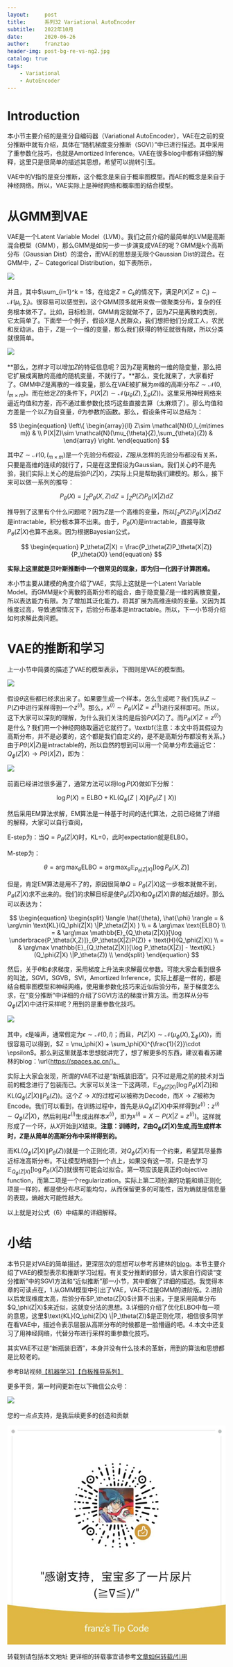 ```yaml
---
layout:     post
title:      系列32 Variational AutoEncoder
subtitle:   2022年10月
date:       2020-06-26
author:     franztao
header-img: post-bg-re-vs-ng2.jpg
catalog: true
tags:
    - Variational
    - AutoEncoder
---
```


# Introduction

本小节主要介绍的是变分自编码器（Variational AutoEncoder），VAE在之前的变分推断中就有介绍，具体在“随机梯度变分推断（SGVI）”中已进行描述。其中采用了重参数化技巧，也就是Amortized Inference。VAE在很多blog中都有详细的解释，这里只是很简单的描述其思想，希望可以抛转引玉。

VAE中的V指的是变分推断，这个概念是来自于概率图模型。而AE的概念是来自于神经网络。所以，VAE实际上是神经网络和概率图的结合模型。

# 从GMM到VAE

VAE是一个Latent Variable Model（LVM）。我们之前介绍的最简单的LVM是高斯混合模型（GMM），那么GMM是如何一步一步演变成VAE的呢？GMM是k个高斯分布（Gaussian Dist）的混合，而VAE的思想是无限个Gaussian Dist的混合。在GMM中，$Z\sim$ Categorical Distribution，如下表所示，

![](C:\Users\franztao\AppData\Roaming\marktext\images\2022-12-16-16-47-36-image.png)

并且，其中$\sum_{i=1}^k = 1$，在给定$Z=C_k$的情况下，满足$P(X|Z=C_i)\sim \mathcal{N}(\mu_i, \sum_i)$。很容易可以感觉到，这个GMM顶多就用来做一做聚类分布，复杂的任务根本做不了。比如，目标检测，GMM肯定就做不了，因为$Z$只是离散的类别，它太简单了。下面举一个例子，假设$X$是人民群众，我们想把他们分成工人，农民和反动派。由于，$Z$是一个一维的变量，那么我们获得的特征就很有限，所以分类就很简单。

![](C:\Users\franztao\AppData\Roaming\marktext\images\2022-12-16-16-47-50-image.png)

**那么，怎样才可以增加$Z$的特征信息呢？因为$Z$是离散的一维的隐变量，那么把它扩展成离散的高维的随机变量，不就行了。**那么，变化就来了，大家看好了。GMM中$Z$是离散的一维变量，那么在VAE被扩展为$m$维的高斯分布$Z\sim \mathcal{N}(0,I_{m\times m})$。而在给定$Z$的条件下，$P(X|Z)\sim \mathcal{N}(\mu_{\theta}(Z),\sum_{\theta}(Z))$。这里采用神经网络来逼近均值和方差，而不通过重参数化技巧这些直接去算（太麻烦了）。那么均值和方差是一个以$Z$为自变量，$\theta$为参数的函数。那么，假设条件可以总结为：

$$
\begin{equation}
    \left\{
    \begin{array}{ll}
        Z\sim \mathcal{N}(0,I_{m\times m}) &  \\
        P(X|Z)\sim \mathcal{N}(\mu_{\theta}(Z),\sum_{\theta}(Z)) & 
    \end{array}
    \right.
\end{equation}
$$

其中$Z\sim \mathcal{N}(0,I_{m\times m})$是一个先验分布假设，$Z$服从怎样的先验分布都没有关系，只要是高维的连续的就行了，只是在这里假设为Gaussian。我们关心的不是先验，我们实际上关心的是后验$P(Z|X)$，$Z$实际上只是帮助我们建模的。那么，接下来可以做一系列的推导：

$$
\begin{equation}
    P_\theta(X) = \int_Z P_\theta(X,Z)dZ = \int_Z P(Z)P_\theta(X|Z) dZ
\end{equation}
$$

推导到了这里有个什么问题呢？因为$Z$是一个高维的变量，所以$\int_z P(Z)P_\theta(X|Z) dZ$是intractable，积分根本算不出来。由于，$P_\theta(X)$是intractable，直接导致$P_\theta(Z|X)$也算不出来。因为根据Bayesian公式，

$$
\begin{equation}
    P_\theta(Z|X) = \frac{P_\theta(Z)P_\theta(X|Z)}{P_\theta(X)}
\end{equation}
$$

**实际上这里就是贝叶斯推断中一个很常见的现象，即为归一化因子计算困难。**

本小节主要从建模的角度介绍了VAE，实际上这就是一个Latent Variable Model。而GMM是$k$个离散的高斯分布的组合，由于隐变量$Z$是一维的离散变量，所以表达能力有限。为了增加其泛化能力，将其扩展为高维连续的变量。又因为其维度过高，导致通常情况下，后验分布基本是intractable。所以，下一小节将介绍如何求解此类问题。

# VAE的推断和学习

上一小节中简要的描述了VAE的模型表示，下图则是VAE的模型图。

![](C:\Users\franztao\AppData\Roaming\marktext\images\2022-12-16-16-48-21-image.png)

假设$\theta$这些都已经求出来了。如果要生成一个样本，怎么生成呢？我们先从$Z\sim P(Z)$中进行采样得到一个$z^{(i)}$。那么，$x^{(i)}\sim P_\theta(X|Z=z^{(i)})$进行采样即可。所以，这下大家可以深刻的理解，为什么我们关注的是后验$P(X|Z)$了。而$P_\theta(X|Z=z^{(i)})$是什么？我们用一个神经网络取逼近它就行了。\textbf{注意：本文中将其假设为高斯分布，并不是必要的，这个都是我们自定义的，是不是高斯分布都没有关系。}由于$P\theta(X|Z)$是intractable的，所以自然的想到可以用一个简单分布去逼近它：$Q_\phi(Z|X) \to P\theta(X|Z)$，即为：

![](C:\Users\franztao\AppData\Roaming\marktext\images\2022-12-16-16-48-31-image.png)

前面已经讲过很多遍了，通常方法可以将$\log P(X)$做如下分解：

$$
\begin{equation}
    \log P(X)=\text{ELBO}+\text{KL}\left(Q_{\phi}(Z \mid X) \| P_{\theta}(Z \mid X)\right)
\end{equation}
$$

然后采用EM算法求解，EM算法是一种基于时间的迭代算法，之前已经做了详细的解释，大家可以自行查阅，

E-step为：当$Q=P_\theta(Z|X)$时，KL=0，此时expectation就是ELBO。

M-step为：

$$
\begin{equation}
    \theta = \arg\max_\theta \text{ELBO} = \arg\max_\theta \mathbb{E}_{P_\theta(Z
    |X)}[\log P_\theta(X,Z)]
\end{equation}
$$

但是，肯定EM算法是用不了的，原因很简单$Q=P_\theta(Z|X)$这一步根本就做不到，$P_\theta(Z|X)$求不出来的。我们的求解目标是使$P_\theta(Z|X)$和$Q_\phi(Z|X)$靠的越近越好。那么可以表达为：

$$
\begin{equation}
    \begin{split}
        \langle \hat{\theta}, \hat{\phi} \rangle = & \arg\min \text{KL}(Q_\phi(Z|X) \|P_\theta(Z|X) ) \\
        = & \arg\max \text{ELBO} \\
        = & \arg\max \mathbb{E}_{Q_\theta(Z|X)}[\log \underbrace{P_\theta(X,Z)]}_{P_\theta(X|Z)P(Z)} + \text{H}(Q_\phi(Z|X)) \\
        = & \arg\max \mathbb{E}_{Q_\theta(Z|X)}[\log P_\theta(X|Z)] - \text{KL}(Q_\phi(Z|X) \|P_\theta(Z)) \\
    \end{split}
\end{equation}
$$

然后，关于$\theta$和$\phi$求梯度，采用梯度上升法来求解最优参数。可能大家会看到很多的叫法，SGVI，SGVB，SVI，Amortized Inference，实际上都是一样的，都是结合概率图模型和神经网络，使用重参数化技巧来近似后验分布，至于梯度怎么求，在“变分推断”中详细的介绍了SGVI方法的梯度计算方法。而怎样从分布$Q_\phi(Z|X)$中进行采样呢？用到的是重参数化技巧。

![](C:\Users\franztao\AppData\Roaming\marktext\images\2022-12-16-16-48-50-image.png)

其中，$\epsilon$是噪声，通常假定为$\epsilon \sim \mathcal{N}(0,I)$；而且，$P(Z|X) \sim \mathcal{N}(\mu_\phi(X),\sum_\phi(X))$，而很容易可以得到，$Z = \mu_\phi(X) + \sum_\phi(X)^{\frac{1}{2}}\cdot \epsilon$。那么到这里就基本思想就讲完了，想了解更多的东西，建议看看苏建林的blog：\url{https://spaces.ac.cn/}。

实际上大家会发现，所谓的VAE不过是“新瓶装旧酒”。只不过是用之前的技术对当前的概念进行了包装而已。大家可以关注一下这两项，$\mathbb{E}_{Q_\phi(Z|X)}[\log P_\theta(X|Z)]$和$\text{KL}(Q_\phi(Z|X) \|P_\theta(Z))$。这个$Z\to X$的过程可以被称为Decode，而$X \to Z$被称为Encode。我们可以看到，在训练过程中，首先是从$Q_\phi(Z|X)$中采样得到$z^{(i)}$：$z^{(i)} \sim Q_\phi(Z|X)$，然后利用$z^{(i)}$生成出样本$x^{(i)}$，即为$x^{(i)} = X \sim P(X|Z=z^{(i)})$。这样就形成了一个环，从$X$开始到$X$结束。**注意：训练时，$Z$由$Q_\phi(Z|X)$生成,而生成样本时，$Z$是从简单的高斯分布中采样得到的。**

而$\text{KL}(Q_\phi(Z|X) \|P_\theta(Z))$就是一个正则化项，对$Q_\phi(Z|X)$有一个约束，希望其尽量靠近标准高斯分布。不让模型坍缩到一个点上，如果没有这一项，只是去学习$\mathbb{E}_{Q_\phi(Z|X)}[\log P_\theta(X|Z)]$就很有可能会过拟合。第一项应该是真正的objective function，而第二项是一个regularization。实际上第二项扮演的功能和熵正则化项是一样的，都是使分布尽可能均匀，从而保留更多的可能性，因为熵就是信息量的表现，熵越大可能性越大。

以上就是对公式（6）中结果的详细解释。

# 小结

本节只是对VAE的简单描述，更深层次的思想可以参考苏建林的[blog]([https://spaces.ac.cn/](https://spaces.ac.cn/))。本节主要介绍了VAE的模型表示和推断学习过程。有关变分推断的部分，请大家自行阅读“变分推断”中的SGVI方法和“近似推断”那一小节，其中都做了详细的描述。我觉得本章的可读点在，1.从GMM模型中引出了VAE，VAE不过是GMM的进阶版。2.进阶以后发现维度太高，后验分布$P_\theta(Z|X)$计算不出来，于是采用简单分布$Q_\phi(Z|X)$来近似，这就变分法的思想。3.详细的介绍了优化ELBO中每一项的意思，这里$\text{KL}(Q_\phi(Z|X) \|P_\theta(Z))$是正则化项，相信很多同学在看VAE中，描述令表示层服从高斯分布的时候都是一脸懵逼的吧。4.本文中还复习了用神经网络，代替分布进行采样的重参数化技巧。

其实VAE不过是“新瓶装旧酒”，本身并没有什么技术的革新，用到的算法和思想都是比较老的。


参考B站视频[【机器学习】【白板推导系列】](https://space.bilibili.com/97068901)

更多干货，第一时间更新在以下微信公众号：

![](https://raw.githubusercontent.com/franztao/blog_picture/main/marktext/2022-12-03-12-49-27-weixin.png)

您的一点点支持，是我后续更多的创造和贡献

![](https://raw.githubusercontent.com/franztao/blog_picture/main/marktext/2022-12-03-12-50-26-0ea6fc0f877f03a079f15c70641fa7b.jpg)

转载到请包括本文地址
更详细的转载事宜请参考[文章如何转载/引用](https://franztao.github.io/2022/12/04/%E6%96%87%E7%AB%A0%E5%A6%82%E4%BD%95%E8%BD%AC%E8%BD%BD%E5%92%8C%E5%BC%95%E7%94%A8/)

